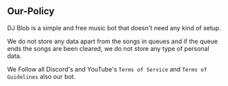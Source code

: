 ## Our-Policy

DJ Blob is a simple and free music bot that doesn't need any kind of setup.

We do not store any data apart from the songs in queues and if the queue ends the songs are been cleared, we do not store any type of personal data.

We Follow all Discord's and YouTube's `Terms of Service` and `Terms of Guidelines` also our bot.
